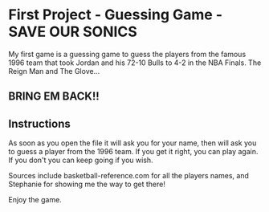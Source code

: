 
# First Project - Guessing Game - SAVE OUR SONICS

My first game is a guessing game to guess the players from the famous 1996 team
that took Jordan and his 72-10 Bulls to 4-2 in the NBA Finals. The Reign Man and The Glove...

## BRING EM BACK!!

## Instructions

As soon as you open the file it will ask you for your name, then will ask you to guess
a player from the 1996 team. If you get it right, you can play again. If you don't you can keep going if you wish.

Sources include basketball-reference.com for all the players names, and Stephanie for showing me the way to get there!

Enjoy the game.

